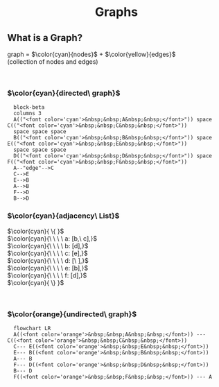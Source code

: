 <h1 align="center">Graphs</h1>

## What is a Graph?
graph = $\color{cyan}{nodes}$ + $\color{yellow}{edges}$ &nbsp;&nbsp;&nbsp;&nbsp;&nbsp;&nbsp;&nbsp;&nbsp;&nbsp;&nbsp;  (collection of nodes and edges)

<br/>

### $\color{cyan}{directed\ graph}$ 

```mermaid
  block-beta
  columns 3
  A(("<font color='cyan'>&nbsp;&nbsp;A&nbsp;&nbsp;</font>")) space C(("<font color='cyan'>&nbsp;&nbsp;C&nbsp;&nbsp;</font>"))
  space space space
  B(("<font color='cyan'>&nbsp;&nbsp;B&nbsp;&nbsp;</font>")) space E(("<font color='cyan'>&nbsp;&nbsp;E&nbsp;&nbsp;</font>"))
  space space space
  D(("<font color='cyan'>&nbsp;&nbsp;D&nbsp;&nbsp;</font>")) space F(("<font color='cyan'>&nbsp;&nbsp;F&nbsp;&nbsp;</font>"))
  A--"edge"-->C
  C-->E
  E-->B
  A-->B
  F-->D
  B-->D
```

### $\color{cyan}{adjacency\ List}$

$\color{cyan}{ \{ }$ <br/>
$\color{cyan}{\ \ \ \ a: [b,\ c],}$<br/>
$\color{cyan}{\ \ \ \ b: [d],}$<br/>
$\color{cyan}{\ \ \ \ c: [e],}$<br/>
$\color{cyan}{\ \ \ \ d: [\ ],}$<br/>
$\color{cyan}{\ \ \ \ e: [b],}$<br/>
$\color{cyan}{\ \ \ \ f: [d],}$<br/>
$\color{cyan}{ \} }$

<br/>

### $\color{orange}{undirected\ graph}$ 

```mermaid
  flowchart LR
  A((<font color='orange'>&nbsp;&nbsp;A&nbsp;&nbsp;</font>)) --- C((<font color='orange'>&nbsp;&nbsp;C&nbsp;&nbsp;</font>))
  C--- E((<font color='orange'>&nbsp;&nbsp;E&nbsp;&nbsp;</font>))
  E--- B((<font color='orange'>&nbsp;&nbsp;B&nbsp;&nbsp;</font>))
  A--- B
  F--- D((<font color='orange'>&nbsp;&nbsp;D&nbsp;&nbsp;</font>))
  B--- D
  F((<font color='orange'>&nbsp;&nbsp;F&nbsp;&nbsp;</font>)) --- A


```
